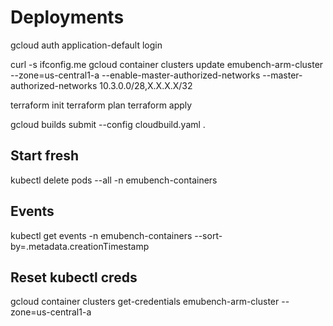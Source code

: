 # Deployments

gcloud auth application-default login

curl -s ifconfig.me
gcloud container clusters update emubench-arm-cluster --zone=us-central1-a --enable-master-authorized-networks --master-authorized-networks 10.3.0.0/28,X.X.X.X/32

terraform init
terraform plan
terraform apply

gcloud builds submit --config cloudbuild.yaml .

## Start fresh
kubectl delete pods --all -n emubench-containers

## Events
kubectl get events -n emubench-containers --sort-by=.metadata.creationTimestamp

## Reset kubectl creds
gcloud container clusters get-credentials emubench-arm-cluster --zone=us-central1-a
